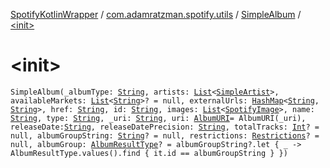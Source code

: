 [SpotifyKotlinWrapper](../../index.md) / [com.adamratzman.spotify.utils](../index.md) / [SimpleAlbum](index.md) / [&lt;init&gt;](./-init-.md)

# &lt;init&gt;

`SimpleAlbum(_albumType: `[`String`](https://kotlinlang.org/api/latest/jvm/stdlib/kotlin/-string/index.html)`, artists: `[`List`](https://kotlinlang.org/api/latest/jvm/stdlib/kotlin.collections/-list/index.html)`<`[`SimpleArtist`](../-simple-artist/index.md)`>, availableMarkets: `[`List`](https://kotlinlang.org/api/latest/jvm/stdlib/kotlin.collections/-list/index.html)`<`[`String`](https://kotlinlang.org/api/latest/jvm/stdlib/kotlin/-string/index.html)`>? = null, externalUrls: `[`HashMap`](https://kotlinlang.org/api/latest/jvm/stdlib/kotlin.collections/-hash-map/index.html)`<`[`String`](https://kotlinlang.org/api/latest/jvm/stdlib/kotlin/-string/index.html)`, `[`String`](https://kotlinlang.org/api/latest/jvm/stdlib/kotlin/-string/index.html)`>, href: `[`String`](https://kotlinlang.org/api/latest/jvm/stdlib/kotlin/-string/index.html)`, id: `[`String`](https://kotlinlang.org/api/latest/jvm/stdlib/kotlin/-string/index.html)`, images: `[`List`](https://kotlinlang.org/api/latest/jvm/stdlib/kotlin.collections/-list/index.html)`<`[`SpotifyImage`](../-spotify-image/index.md)`>, name: `[`String`](https://kotlinlang.org/api/latest/jvm/stdlib/kotlin/-string/index.html)`, type: `[`String`](https://kotlinlang.org/api/latest/jvm/stdlib/kotlin/-string/index.html)`, _uri: `[`String`](https://kotlinlang.org/api/latest/jvm/stdlib/kotlin/-string/index.html)`, uri: `[`AlbumURI`](../-album-u-r-i/index.md)` = AlbumURI(_uri), releaseDate: `[`String`](https://kotlinlang.org/api/latest/jvm/stdlib/kotlin/-string/index.html)`, releaseDatePrecision: `[`String`](https://kotlinlang.org/api/latest/jvm/stdlib/kotlin/-string/index.html)`, totalTracks: `[`Int`](https://kotlinlang.org/api/latest/jvm/stdlib/kotlin/-int/index.html)`? = null, albumGroupString: `[`String`](https://kotlinlang.org/api/latest/jvm/stdlib/kotlin/-string/index.html)`? = null, restrictions: `[`Restrictions`](../-restrictions/index.md)`? = null, albumGroup: `[`AlbumResultType`](../-album-result-type/index.md)`? = albumGroupString?.let { _ ->
        AlbumResultType.values().find { it.id == albumGroupString }
    })`
